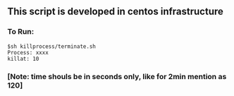 ## This script is developed in centos infrastructure 

 ### To Run: 
 ```
$sh killprocess/terminate.sh
Process: xxxx
killat: 10            
 ```
### [Note: time shouls be in seconds only, like for 2min mention as 120]
